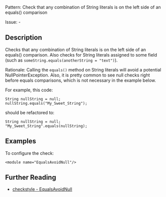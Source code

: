 Pattern: Check that any combination of String literals is on the left side of an equals() comparison

Issue: -

## Description

Checks that any combination of String literals is on the left side of an equals() comparison. Also checks for String literals assigned to some field (such as `someString.equals(anotherString = "text")`). 

Rationale: Calling the `equals()` method on String literals will avoid a potential NullPointerException. Also, it is pretty common to see null checks right before equals comparisons, which is not necessary in the example below. 

For example, this code: 
    
    
    String nullString = null;
    nullString.equals("My_Sweet_String");
            

should be refactored to:
    
    
    String nullString = null;
    "My_Sweet_String".equals(nullString);
            

## Examples

To configure the check: 
    
    
    <module name="EqualsAvoidNull"/>

## Further Reading

* [checkstyle - EqualsAvoidNull](http://checkstyle.sourceforge.net/config_coding.html#EqualsAvoidNull)
